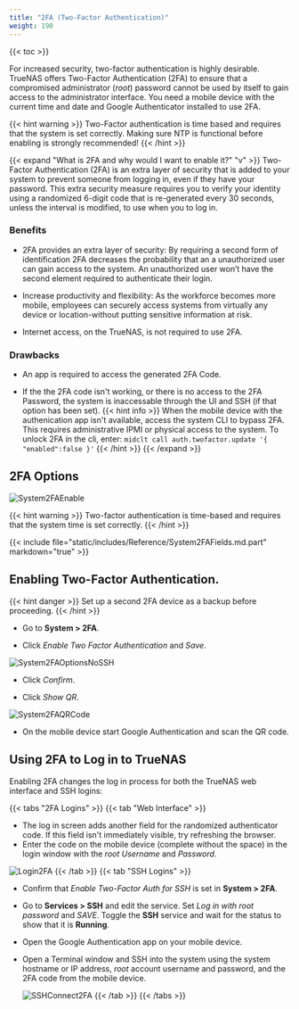 ```yaml
---
title: "2FA (Two-Factor Authentication)"
weight: 190
---
```


{{< toc >}}

For increased security, two-factor authentication is highly desirable.
TrueNAS offers Two-Factor Authentication (2FA) to ensure that a compromised administrator (*root*) password cannot be used by itself to gain access to the administrator interface.
You need a mobile device with the current time and date and Google Authenticator installed to use 2FA.

{{< hint warning >}}
Two-Factor authentication is time based and requires that the system is set correctly.
Making sure NTP is functional before enabling is strongly recommended!
{{< /hint >}}

{{< expand "What is 2FA and why would I want to enable it?" "v" >}}
Two-Factor Authentication (2FA) is an extra layer of security that is added to your system to prevent someone from logging in, even if they have your password. This extra security measure requires you to verify your identity using a randomized 6-digit code that is re-generated every 30 seconds, unless the interval is modified, to use when you to log in.

### Benefits

* 2FA provides an extra layer of security: By requiring a second form of identification 2FA decreases the probability that an a unauthorized user can gain access to the system.
  An unauthorized user won’t have the second element required to authenticate their login.

* Increase productivity and flexibility: As the workforce becomes more mobile, employees can securely access systems from virtually any device or location-without putting sensitive information at risk.

* Internet access, on the TrueNAS, is not required to use 2FA.

### Drawbacks

* An app is required to access the generated 2FA Code.

* If the the 2FA code isn't working, or there is no access to the 2FA Password, the system is inaccessable through the UI and SSH (if that option has been set).
  {{< hint info >}}
  When the mobile device with the authenication app isn't available, access the system CLI to bypass 2FA. This requires administrative IPMI or physical access to the system.
  To unlock 2FA in the cli, enter:  `midclt call auth.twofactor.update '{ "enabled":false }'`
  {{< /hint >}}
{{< /expand >}}

## 2FA Options

![System2FAEnable](/images/CORE/12.0/System2FAEnable.png "Enabling 2FA")

{{< hint warning >}}
Two-factor authentication is time-based and requires that the system time is set correctly.
{{< /hint >}}

{{< include file="static/includes/Reference/System2FAFields.md.part" markdown="true" >}}

## Enabling Two-Factor Authentication.

{{< hint danger >}}
Set up a second 2FA device as a backup before proceeding.
{{< /hint >}}

* Go to **System > 2FA**.

* Click *Enable Two Factor Authentication* and *Save*.

![System2FAOptionsNoSSH](/images/CORE/12.0/System2FAOptionsNoSSH.png "2FA Options: No SSH")

* Click *Confirm*.

* Click *Show QR*.

![System2FAQRCode](/images/CORE/12.0/System2FAQRCode.png "2FA: QR Code")

* On the mobile device start Google Authentication and scan the QR code.

## Using 2FA to Log in to TrueNAS

Enabling 2FA changes the log in process for both the TrueNAS web interface and SSH logins:

{{< tabs "2FA Logins" >}}
{{< tab "Web Interface" >}}
* The log in screen adds another field for the randomized authenticator code. If this field isn't immediately visible, try refreshing the browser.
* Enter the code on the mobile device (complete without the space) in the login window with the *root* *Username* and *Password*.

![Login2FA](/images/CORE/12.0/Login2FA.png "2FA Login")
{{< /tab >}}
{{< tab "SSH Logins" >}}

* Confirm that *Enable Two-Factor Auth for SSH* is set in **System > 2FA**.
* Go to **Services > SSH** and edit the service.
  Set *Log in with root password* and *SAVE*.
  Toggle the **SSH** service and wait for the status to show that it is **Running**.
* Open the Google Authentication app on your mobile device.
* Open a Terminal window and SSH into the system using the system hostname or IP address, *root* account username and password, and the 2FA code from the mobile device.
  
  ![SSHConnect2FA](/images/CORE/SSHConnect2FA.png "SSH Connect 2FA")
{{< /tab >}}
{{< /tabs >}}
